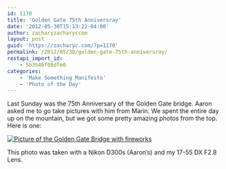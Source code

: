 ```yaml
---
id: 1170
title: 'Golden Gate 75th Anniversray'
date: '2012-05-30T15:13:22-04:00'
author: zacharyzacharyccom
layout: post
guid: 'https://zacharyc.com/?p=1170'
permalink: /2012/05/30/golden-gate-75th-anniversray/
restapi_import_id:
    - 5b3546f08dfe0
categories:
    - 'Make Something Manifesto'
    - 'Photo of the Day'
---
```


Last Sunday was the 75th Anniversary of the Golden Gate bridge. Aaron asked me to go take pictures with him from Marin. We spent the entire day up on the mountain, but we got some pretty amazing photos from the top. Here is one:

[![Picture of the Golden Gate Bridge with fireworks](https://i0.wp.com/zacharyc.smugmug.com/Photography/Photo-of-the-Day/i-FN4FbQs/0/M/Bridge75-M.jpg?resize=600%2C400 "Golden Gate 75th")](https://i0.wp.com/zacharyc.smugmug.com/Photography/Photo-of-the-Day/i-FN4FbQs/0/X3/Bridge75-X3.jpg)

This photo was taken with a Nikon D300s (Aaron’s) and my 17-55 DX F2.8 Lens.